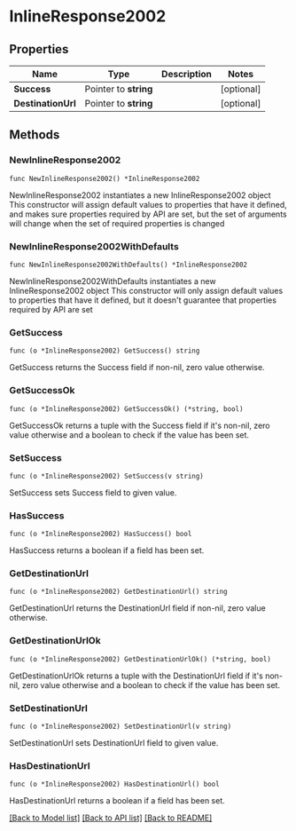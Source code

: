 # InlineResponse2002

## Properties

Name | Type | Description | Notes
------------ | ------------- | ------------- | -------------
**Success** | Pointer to **string** |  | [optional] 
**DestinationUrl** | Pointer to **string** |  | [optional] 

## Methods

### NewInlineResponse2002

`func NewInlineResponse2002() *InlineResponse2002`

NewInlineResponse2002 instantiates a new InlineResponse2002 object
This constructor will assign default values to properties that have it defined,
and makes sure properties required by API are set, but the set of arguments
will change when the set of required properties is changed

### NewInlineResponse2002WithDefaults

`func NewInlineResponse2002WithDefaults() *InlineResponse2002`

NewInlineResponse2002WithDefaults instantiates a new InlineResponse2002 object
This constructor will only assign default values to properties that have it defined,
but it doesn't guarantee that properties required by API are set

### GetSuccess

`func (o *InlineResponse2002) GetSuccess() string`

GetSuccess returns the Success field if non-nil, zero value otherwise.

### GetSuccessOk

`func (o *InlineResponse2002) GetSuccessOk() (*string, bool)`

GetSuccessOk returns a tuple with the Success field if it's non-nil, zero value otherwise
and a boolean to check if the value has been set.

### SetSuccess

`func (o *InlineResponse2002) SetSuccess(v string)`

SetSuccess sets Success field to given value.

### HasSuccess

`func (o *InlineResponse2002) HasSuccess() bool`

HasSuccess returns a boolean if a field has been set.

### GetDestinationUrl

`func (o *InlineResponse2002) GetDestinationUrl() string`

GetDestinationUrl returns the DestinationUrl field if non-nil, zero value otherwise.

### GetDestinationUrlOk

`func (o *InlineResponse2002) GetDestinationUrlOk() (*string, bool)`

GetDestinationUrlOk returns a tuple with the DestinationUrl field if it's non-nil, zero value otherwise
and a boolean to check if the value has been set.

### SetDestinationUrl

`func (o *InlineResponse2002) SetDestinationUrl(v string)`

SetDestinationUrl sets DestinationUrl field to given value.

### HasDestinationUrl

`func (o *InlineResponse2002) HasDestinationUrl() bool`

HasDestinationUrl returns a boolean if a field has been set.


[[Back to Model list]](../README.md#documentation-for-models) [[Back to API list]](../README.md#documentation-for-api-endpoints) [[Back to README]](../README.md)


